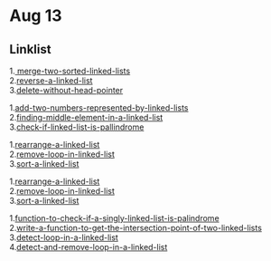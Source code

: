 # Aug 13
## Linklist

1.<a href="https://practice.geeksforgeeks.org/problems/merge-two-sorted-linked-lists/1"> merge-two-sorted-linked-lists</a><br>
2.<a href="https://practice.geeksforgeeks.org/problems/reverse-a-linked-list/1">reverse-a-linked-list</a><br>
3.<a href="https://practice.geeksforgeeks.org/problems/delete-without-head-pointer/1">delete-without-head-pointer</a><br>

1.<a href="https://practice.geeksforgeeks.org/problems/add-two-numbers-represented-by-linked-lists/1">add-two-numbers-represented-by-linked-lists</a><br>
2.<a href="https://practice.geeksforgeeks.org/problems/finding-middle-element-in-a-linked-list/1">finding-middle-element-in-a-linked-list</a><br>
3.<a href="https://practice.geeksforgeeks.org/problems/check-if-linked-list-is-pallindrome/1">check-if-linked-list-is-pallindrome</a><br>

1.<a href="https://practice.geeksforgeeks.org/problems/rearrange-a-linked-list/1">rearrange-a-linked-list</a><br>
2.<a href="https://practice.geeksforgeeks.org/problems/remove-loop-in-linked-list/1">remove-loop-in-linked-list</a><br>
3.<a href="https://practice.geeksforgeeks.org/problems/sort-a-linked-list/1">sort-a-linked-list</a><br>

1.<a href="https://practice.geeksforgeeks.org/problems/rearrange-a-linked-list/1">rearrange-a-linked-list</a><br>
2.<a href="https://practice.geeksforgeeks.org/problems/remove-loop-in-linked-list/1">remove-loop-in-linked-list</a><br>
3.<a href="https://practice.geeksforgeeks.org/problems/sort-a-linked-list/1">sort-a-linked-list</a><br>

1.<a href="https://www.geeksforgeeks.org/function-to-check-if-a-singly-linked-list-is-palindrome/">function-to-check-if-a-singly-linked-list-is-palindrome</a><br>
2.<a href="https://www.geeksforgeeks.org/write-a-function-to-get-the-intersection-point-of-two-linked-lists/">write-a-function-to-get-the-intersection-point-of-two-linked-lists</a><br>
3.<a href="https://www.geeksforgeeks.org/detect-loop-in-a-linked-list/">detect-loop-in-a-linked-list</a><br>
4.<a href="https://www.geeksforgeeks.org/detect-and-remove-loop-in-a-linked-list">detect-and-remove-loop-in-a-linked-list</a><br>
